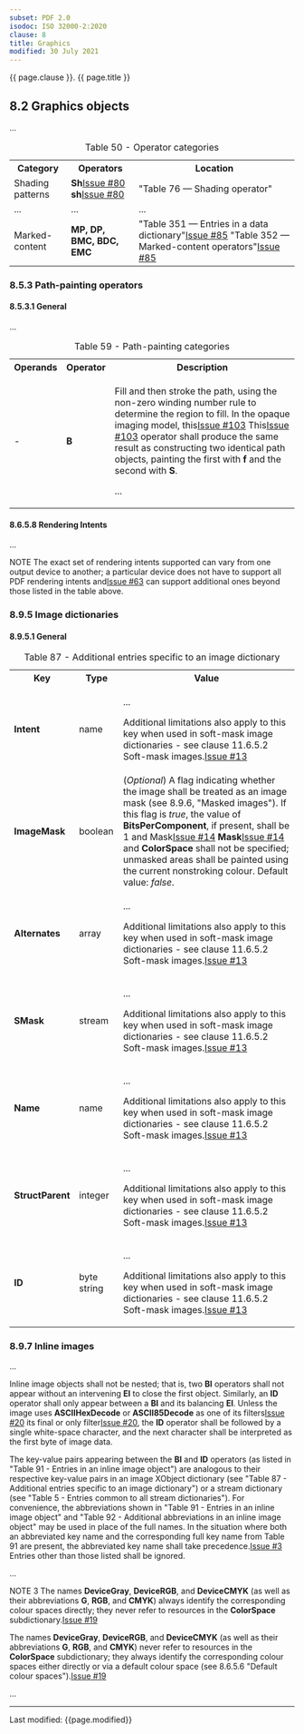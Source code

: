 ```yaml
---
subset: PDF 2.0
isodoc: ISO 32000-2:2020
clause: 8
title: Graphics
modified: 30 July 2021
---
```


<link rel="stylesheet" href="../assets/iso-style.css">
<div class="isostyle">

<p class="fake-h1">{{ page.clause }}. {{ page.title }}</p>

<h2 id="H8.2">8.2 Graphics objects</h2>

<p>...</p>

<table>
  <caption id="Table50">Table 50 - Operator categories</caption>
  <tr>
    <th>Category</th>
    <th>Operators</th>
    <th>Location</th>
  </tr>
  <tr>
    <td>Shading patterns</td>
    <td>
    <span class="deleted-text"><b>Sh</b><span class="deleted-tooltiptext"><a href="https://github.com/pdf-association/pdf-issues/issues/80" target="_blank">Issue #80</a></span></span>
    <span class="new-text"><b>sh</b><span class="new-tooltiptext"><a href="https://github.com/pdf-association/pdf-issues/issues/80" target="_blank">Issue #80</a></span></span>
    </td>
    <td>"Table 76 — Shading operator"
    </td>
  </tr>
  <tr>
    <td>...</td>
    <td>...</td>
    <td>...</td>
  </tr>
  <tr>
    <td>Marked-content</td>
    <td><b>MP, DP, BMC, BDC, EMC</b></td>
    <td>
    <span class="deleted-text">"Table 351 — Entries in a data dictionary"<span class="deleted-tooltiptext"><a href="https://github.com/pdf-association/pdf-issues/issues/85" target="_blank">Issue #85</a></span></span>
    <span class="new-text">"Table 352 — Marked-content operators"<span class="new-tooltiptext"><a href="https://github.com/pdf-association/pdf-issues/issues/85" target="_blank">Issue #85</a></span></span>
    </td>
  </tr>
</table>

<h3 id="H8.5.3">8.5.3 Path-painting operators</h3>

<h4 id="H8.5.3.1">8.5.3.1 General</h4>

<p>...</p>

<table>
  <caption id="Table59">Table 59 - Path-painting categories</caption>
  <tr>
    <th>Operands</th>
    <th>Operator</th>
    <th>Description</th>
  </tr>
  <tr>
    <td>-</td>
    <td><b>B</b></td>
    <td>
    <p>Fill and then stroke the path, using the non-zero winding number rule to determine the region to fill.
    <span class="new-text">In the opaque imaging model, this<span class="new-tooltiptext"><a href="https://github.com/pdf-association/pdf-issues/issues/103" target="_blank">Issue #103</a></span></span>
    <span class="deleted-text">This<span class="deleted-tooltiptext"><a href="https://github.com/pdf-association/pdf-issues/issues/103" target="_blank">Issue #103</a></span></span> operator shall produce the same result
    as constructing two identical path objects, painting the first with <b>f</b> and the second with <b>S</b>.</p>
    <p>...</p>
    </td>
  </tr>
</table>


<h4 id="H8.6.5.8">8.6.5.8 Rendering Intents</h4>

<p>...</p>

<p>
NOTE The exact set of rendering intents supported can vary from one output device to another; a particular device
<span class="deleted-text">does not have to support all PDF rendering intents and<span class="deleted-tooltiptext"><a href="https://github.com/pdf-association/pdf-issues/issues/63" target="_blank">Issue #63</a></span></span>
can support additional ones beyond those listed in the table above.
</p>


<h3 id="H8.9.5">8.9.5 Image dictionaries</h3>


<h4 id="H8.9.5.1">8.9.5.1 General</h4>


<table>
  <caption id="Table87">Table 87 - Additional entries specific to an image dictionary</caption>
  <tr>
    <th>Key</th>
    <th>Type</th>
    <th>Value</th>
  </tr>
  <tr>
    <td><b>Intent</b></td>
    <td>name</td>
    <td>
    	<p>...</p>
    	<p><span class="new-text">Additional limitations also apply to this key when used in soft-mask image dictionaries - see clause 11.6.5.2
    	Soft-mask images.<span class="new-tooltiptext"><a href="https://github.com/pdf-association/pdf-issues/issues/13" target="_blank">Issue #13</a></span></span></p>
    </td>
  </tr>
  <tr>
    <td><b>ImageMask</b></td>
    <td>boolean</td>
    <td>(<i>Optional</i>) A flag indicating whether the image shall be treated as an image mask (see 8.9.6, "Masked images"). If this flag is <i>true</i>,
    the value of <b>BitsPerComponent</b>, if present, shall be 1 and <span class="deleted-text">Mask<span class="deleted-tooltiptext"><a href="https://github.com/pdf-association/pdf-issues/issues/14" target="_blank">Issue #14</a></span></span>
    <span class="new-text"><b>Mask</b><span class="new-tooltiptext"><a href="https://github.com/pdf-association/pdf-issues/issues/14" target="_blank">Issue #14</a></span></span> and <b>ColorSpace</b> shall not be specified; unmasked areas shall be
    painted using the current nonstroking colour. Default value: <i>false</i>.
    </td>
  </tr>
  <tr>
    <td><b>Alternates</b></td>
    <td>array</td>
    <td>
    	<p>...</p>
    	<p><span class="new-text">Additional limitations also apply to this key when used in soft-mask image dictionaries - see clause 11.6.5.2
    Soft-mask images.<span class="new-tooltiptext"><a href="https://github.com/pdf-association/pdf-issues/issues/13" target="_blank">Issue #13</a></span></span></p></td>
  </tr>
  <tr>
    <td><b>SMask</b></td>
    <td>stream</td>
    <td><p>...</p><p><span class="new-text">Additional limitations also apply to this key when used in soft-mask image dictionaries - see clause 11.6.5.2
    Soft-mask images.<span class="new-tooltiptext"><a href="https://github.com/pdf-association/pdf-issues/issues/13" target="_blank">Issue #13</a></span></span></p></td>
  </tr>
  <tr>
    <td><b>Name</b></td>
    <td>name</td>
    <td><p>...</p><p><span class="new-text">Additional limitations also apply to this key when used in soft-mask image dictionaries - see clause 11.6.5.2
    Soft-mask images.<span class="new-tooltiptext"><a href="https://github.com/pdf-association/pdf-issues/issues/13" target="_blank">Issue #13</a></span></span></p></td>
  </tr>
  <tr>
    <td><b>StructParent</b></td>
    <td>integer</td>
    <td><p>...</p><p><span class="new-text">Additional limitations also apply to this key when used in soft-mask image dictionaries - see clause 11.6.5.2
    Soft-mask images.<span class="new-tooltiptext"><a href="https://github.com/pdf-association/pdf-issues/issues/13" target="_blank">Issue #13</a></span></span></p></td>
  </tr>
  <tr>
    <td><b>ID</b></td>
    <td>byte string</td>
    <td><p>...</p><p><span class="new-text">Additional limitations also apply to this key when used in soft-mask image dictionaries - see clause 11.6.5.2
    Soft-mask images.<span class="new-tooltiptext"><a href="https://github.com/pdf-association/pdf-issues/issues/13" target="_blank">Issue #13</a></span></span></p></td>
  </tr>
</table>


<h3 id="H8.9.7">8.9.7 Inline images</h3>


<p>...</p>

<p>
Inline image objects shall not be nested; that is, two <b>BI</b> operators shall not appear without an intervening <b>EI</b> to close the first object.
Similarly, an <b>ID</b> operator shall only appear between a <b>BI</b> and its balancing <b>EI</b>. Unless the image uses <b>ASCIIHexDecode</b> or
<b>ASCII85Decode</b> as <span class="deleted-text">one of its filters<span class="deleted-tooltiptext"><a href="https://github.com/pdf-association/pdf-issues/issues/20" target="_blank">Issue #20</a></span></span>
<span class="new-text">its final or only filter<span class="new-tooltiptext"><a href="https://github.com/pdf-association/pdf-issues/issues/20" target="_blank">Issue #20</a></span></span>, the <b>ID</b> operator shall be followed by a
single white-space character, and the next character shall be interpreted as the first byte of image data.
</p>

<p>
The key-value pairs appearing between the <b>BI</b> and <b>ID</b> operators (as listed in "Table 91 - Entries in an inline
image object") are analogous to their respective key-value pairs in an image XObject dictionary (see "Table 87 - Additional
entries specific to an image dictionary") or a stream dictionary (see "Table 5 - Entries common to all stream dictionaries").
For convenience, the abbreviations shown in "Table 91 - Entries in an inline image object" and "Table 92 - Additional
abbreviations in an inline image object" may be used in place of the full names. <span class="new-text">In the situation where
both an abbreviated key name and the corresponding full key name from Table 91 are present, the abbreviated key name shall take
precedence.<span class="new-tooltiptext"><a href="https://github.com/pdf-association/pdf-issues/issues/3" target="_blank">Issue #3</a></span></span> Entries other than those listed shall be ignored.
</p>

<p>...</p>

<p>
<span class="deleted-text">NOTE 3 The names <b>DeviceGray</b>, <b>DeviceRGB</b>, and <b>DeviceCMYK</b> (as well as their abbreviations <b>G</b>, <b>RGB</b>, and <b>CMYK</b>) always
identify the corresponding colour spaces directly; they never refer to resources in the <b>ColorSpace</b> subdictionary.<span class="deleted-tooltiptext"><a href="https://github.com/pdf-association/pdf-issues/issues/19" target="_blank">Issue #19</a></span></span>


<span class="new-text">The names <b>DeviceGray</b>, <b>DeviceRGB</b>, and <b>DeviceCMYK</b> (as well as their abbreviations <b>G</b>, <b>RGB</b>, and <b>CMYK</b>) never refer to
resources in the <b>ColorSpace</b> subdictionary; they always identify the corresponding colour spaces either directly or via a default colour space (see
8.6.5.6 "Default colour spaces").<span class="new-tooltiptext"><a href="https://github.com/pdf-association/pdf-issues/issues/19" target="_blank">Issue #19</a></span></span>
</p>

<p>...</p>

</div>


<hr>
<p class="footnote">Last modified: {{page.modified}}</p>
